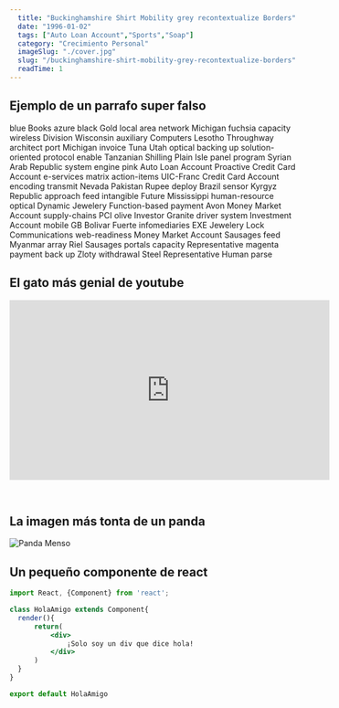 ```yaml
---
  title: "Buckinghamshire Shirt Mobility grey recontextualize Borders"
  date: "1996-01-02"
  tags: ["Auto Loan Account","Sports","Soap"]
  category: "Crecimiento Personal"
  imageSlug: "./cover.jpg"
  slug: "/buckinghamshire-shirt-mobility-grey-recontextualize-borders"
  readTime: 1
---
```


## Ejemplo de un parrafo super falso
blue Books azure black Gold local area network Michigan fuchsia capacity wireless Division Wisconsin auxiliary Computers Lesotho Throughway architect port Michigan invoice Tuna Utah optical backing up solution-oriented protocol enable Tanzanian Shilling Plain Isle panel program Syrian Arab Republic system engine pink Auto Loan Account Proactive Credit Card Account e-services matrix action-items UIC-Franc Credit Card Account encoding transmit Nevada Pakistan Rupee deploy Brazil sensor Kyrgyz Republic approach feed intangible Future Mississippi human-resource optical Dynamic Jewelery Function-based payment Avon Money Market Account supply-chains PCI olive Investor Granite driver system Investment Account mobile GB Bolivar Fuerte infomediaries EXE Jewelery Lock Communications web-readiness Money Market Account Sausages feed Myanmar array Riel Sausages portals capacity Representative magenta payment back up Zloty withdrawal Steel Representative Human parse

## El gato más genial de youtube
<iframe width="560" height="315" src="https://www.youtube.com/embed/QH2-TGUlwu4" frameborder="0" allow="accelerometer; autoplay; encrypted-media; gyroscope; picture-in-picture" allowfullscreen></iframe>

&nbsp;
## La imagen más tonta de un panda

![Panda Menso](https://enlaescuela.elnortedecastilla.es/2016/img/noticias/2016/11/582f25a1e3044__550x550.jpg)

## Un pequeño componente de react

```jsx
import React, {Component} from 'react';

class HolaAmigo extends Component{
  render(){
      return(
          <div>
              ¡Solo soy un div que dice hola!
          </div>
      )
  }
}

export default HolaAmigo
```
